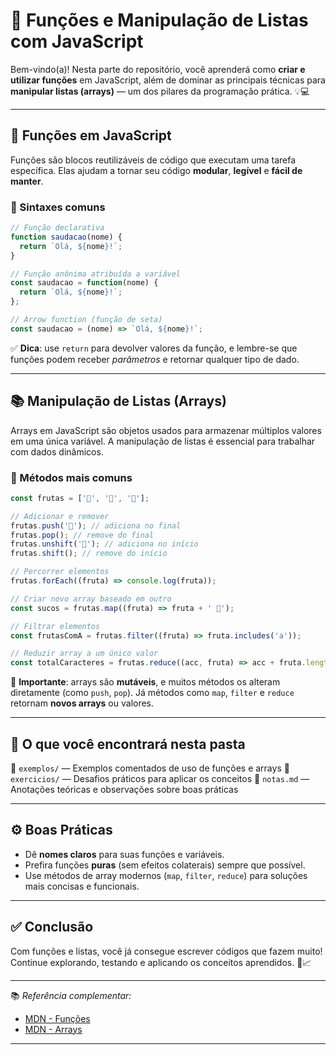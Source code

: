 # 🔁 Funções e Manipulação de Listas com JavaScript

Bem-vindo(a)! Nesta parte do repositório, você aprenderá como **criar e utilizar funções** em JavaScript, além de dominar as principais técnicas para **manipular listas (arrays)** — um dos pilares da programação prática. 💡💻

---

## 🔧 Funções em JavaScript

Funções são blocos reutilizáveis de código que executam uma tarefa específica. Elas ajudam a tornar seu código **modular**, **legível** e **fácil de manter**.

### 📌 Sintaxes comuns

```js
// Função declarativa
function saudacao(nome) {
  return `Olá, ${nome}!`;
}

// Função anônima atribuída a variável
const saudacao = function(nome) {
  return `Olá, ${nome}!`;
};

// Arrow function (função de seta)
const saudacao = (nome) => `Olá, ${nome}!`;
````

✅ **Dica**: use `return` para devolver valores da função, e lembre-se que funções podem receber *parâmetros* e retornar qualquer tipo de dado.

---

## 📚 Manipulação de Listas (Arrays)

Arrays em JavaScript são objetos usados para armazenar múltiplos valores em uma única variável. A manipulação de listas é essencial para trabalhar com dados dinâmicos.

### 🔨 Métodos mais comuns

```js
const frutas = ['🍎', '🍌', '🍇'];

// Adicionar e remover
frutas.push('🍍'); // adiciona no final
frutas.pop(); // remove do final
frutas.unshift('🍓'); // adiciona no início
frutas.shift(); // remove do início

// Percorrer elementos
frutas.forEach((fruta) => console.log(fruta));

// Criar novo array baseado em outro
const sucos = frutas.map((fruta) => fruta + ' 🍹');

// Filtrar elementos
const frutasComA = frutas.filter((fruta) => fruta.includes('a'));

// Reduzir array a um único valor
const totalCaracteres = frutas.reduce((acc, fruta) => acc + fruta.length, 0);
```

🧠 **Importante**: arrays são **mutáveis**, e muitos métodos os alteram diretamente (como `push`, `pop`). Já métodos como `map`, `filter` e `reduce` retornam **novos arrays** ou valores.

---

## 🧪 O que você encontrará nesta pasta

📁 `exemplos/` — Exemplos comentados de uso de funções e arrays
📁 `exercicios/` — Desafios práticos para aplicar os conceitos
📄 `notas.md` — Anotações teóricas e observações sobre boas práticas

---

## ⚙️ Boas Práticas

* Dê **nomes claros** para suas funções e variáveis.
* Prefira funções **puras** (sem efeitos colaterais) sempre que possível.
* Use métodos de array modernos (`map`, `filter`, `reduce`) para soluções mais concisas e funcionais.

---

## ✅ Conclusão

Com funções e listas, você já consegue escrever códigos que fazem muito! Continue explorando, testando e aplicando os conceitos aprendidos. 🚀📈

---

📚 *Referência complementar:*

* [MDN - Funções](https://developer.mozilla.org/pt-BR/docs/Web/JavaScript/Guide/Functions)
* [MDN - Arrays](https://developer.mozilla.org/pt-BR/docs/Web/JavaScript/Reference/Global_Objects/Array)

---